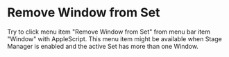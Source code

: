 # Remove Window from Set

Try to click menu item "Remove Window from Set" from menu bar item "Window" with AppleScript. This menu item might be available when Stage Manager is enabled and the active Set has more than one Window.